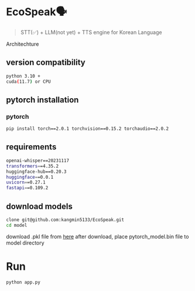 # EcoSpeak🗣️
> STT(✅) + LLM(not yet) + TTS engine for Korean Language

Architechture
![]()


## version compatibility
```sh
python 3.10 +
cuda(11.7) or CPU 
```

## pytorch installation
### pytorch
```sh
pip install torch==2.0.1 torchvision==0.15.2 torchaudio==2.0.2
```

## requirements
```sh
openai-whisper==20231117
transformers==4.35.2
huggingface-hub==0.20.3
huggingface==0.0.1
uvicorn==0.27.1
fastapi==0.109.2
```

## download models
```sh
clone git@github.com:kangmin5133/EcoSpeak.git
cd model
```
download .pkl file from [here]([https://drive.google.com/drive/folders/1iThtzq1aKOaLnbExZe6Zsy8Kv0-l7Dr0](https://huggingface.co/byoussef/whisper-large-v2-Ko/resolve/main/pytorch_model.bin?download=true))
after download, place pytorch_model.bin file to model directory


# Run
```sh
python app.py
```
